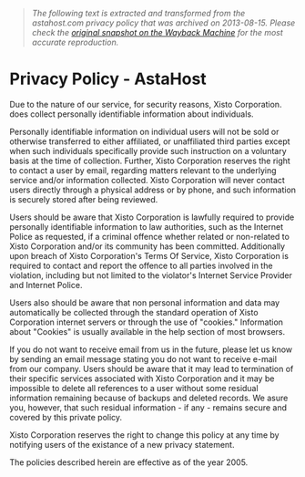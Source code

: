 > *The following text is extracted and transformed from the astahost.com privacy policy that was archived on 2013-08-15. Please check the [original snapshot on the Wayback Machine](https://web.archive.org/web/20130815145747id_/http%3A//www.astahost.com/info.php/privacy-policy_t2283.html) for the most accurate reproduction.*

# Privacy Policy - AstaHost

Due to the nature of our service, for security reasons, Xisto Corporation. does collect personally identifiable information about individuals.

Personally identifiable information on individual users will not be sold or otherwise transferred to either affiliated, or unaffiliated third parties except when such individuals specifically provide such instruction on a voluntary basis at the time of collection. Further, Xisto Corporation reserves the right to contact a user by email, regarding matters relevant to the underlying service and/or information collected. Xisto Corporation will never contact users directly through a physical address or by phone, and such information is securely stored after being reviewed.

Users should be aware that Xisto Corporation is lawfully required to provide personally identifiable information to law authorities, such as the Internet Police as requested, if a criminal offence whether related or non-related to Xisto Corporation and/or its community has been committed. Additionally upon breach of Xisto Corporation's Terms Of Service, Xisto Corporation is required to contact and report the offence to all parties involved in the violation, including but not limited to the violator's Internet Service Provider and Internet Police.

Users also should be aware that non personal information and data may automatically be collected through the standard operation of Xisto Corporation internet servers or through the use of "cookies." Information about "Cookies" is usually available in the help section of most browsers.

If you do not want to receive email from us in the future, please let us know by sending an email message stating you do not want to receive e-mail from our company. Users should be aware that it may lead to termination of their specific services associated with Xisto Corporation and it may be impossible to delete all references to a user without some residual information remaining because of backups and deleted records. We asure you, however, that such residual information - if any - remains secure and covered by this private policy.

Xisto Corporation reserves the right to change this policy at any time by notifying users of the existance of a new privacy statement.

The policies described herein are effective as of the year 2005. 
